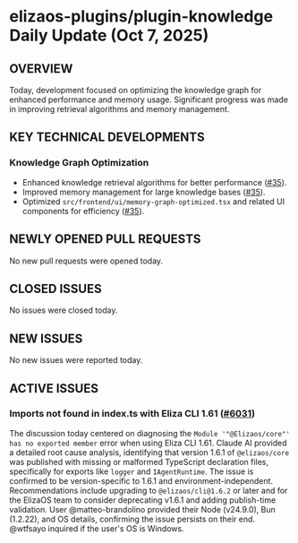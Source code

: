 # elizaos-plugins/plugin-knowledge Daily Update (Oct 7, 2025)
## OVERVIEW 
Today, development focused on optimizing the knowledge graph for enhanced performance and memory usage. Significant progress was made in improving retrieval algorithms and memory management.

## KEY TECHNICAL DEVELOPMENTS

### Knowledge Graph Optimization
- Enhanced knowledge retrieval algorithms for better performance ([#35](https://github.com/elizaos-plugins/plugin-knowledge/pull/35)).
- Improved memory management for large knowledge bases ([#35](https://github.com/elizaos-plugins/plugin-knowledge/pull/35)).
- Optimized `src/frontend/ui/memory-graph-optimized.tsx` and related UI components for efficiency ([#35](https://github.com/elizaos-plugins/plugin-knowledge/pull/35)).

## NEWLY OPENED PULL REQUESTS
No new pull requests were opened today.

## CLOSED ISSUES
No issues were closed today.

## NEW ISSUES
No new issues were reported today.

## ACTIVE ISSUES

### Imports not found in index.ts with Eliza CLI 1.61 ([#6031](https://github.com/elizaos-plugins/plugin-knowledge/issues/6031))
The discussion today centered on diagnosing the `Module '"@Elizaos/core"' has no exported member` error when using Eliza CLI 1.61. Claude AI provided a detailed root cause analysis, identifying that version 1.6.1 of `@elizaos/core` was published with missing or malformed TypeScript declaration files, specifically for exports like `logger` and `IAgentRuntime`. The issue is confirmed to be version-specific to 1.6.1 and environment-independent. Recommendations include upgrading to `@elizaos/cli@1.6.2` or later and for the ElizaOS team to consider deprecating v1.6.1 and adding publish-time validation. User @matteo-brandolino provided their Node (v24.9.0), Bun (1.2.22), and OS details, confirming the issue persists on their end. @wtfsayo inquired if the user's OS is Windows.